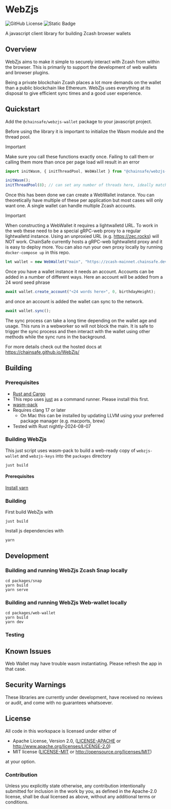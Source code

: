 # WebZjs

![GitHub License](https://img.shields.io/github/license/ChainSafe/WebZjs)
![Static Badge](https://img.shields.io/badge/ReadTheDocs-green?link=https%3A%2F%2Fchainsafe.github.io%2FWebZjs%2F)

A javascript client library for building Zcash browser wallets

## Overview

WebZjs aims to make it simple to securely interact with Zcash from within the browser. This is primarily to support the development of web wallets and browser plugins. 

Being a private blockchain Zcash places a lot more demands on the wallet than a public blockchain like Ethereum. WebZjs uses everything at its disposal to give efficient sync times and a good user experience.

## Quickstart

Add the `@chainsafe/webzjs-wallet` package to your javascript project.

Before using the library it is important to initialize the Wasm module and the thread pool.

> [!IMPORTANT]
> Make sure you call these functions exactly once.
> Failing to call them or calling them more than once per page load will result in an error

```javascript
import initWasm, { initThreadPool, WebWallet } from "@chainsafe/webzjs-wallet";

initWasm();
initThreadPool(8); // can set any number of threads here, ideally match it to window.navigator.hardwareConcurrency
```

Once this has been done we can create a WebWallet instance. You can theoretically have multiple of these per application but most cases will only want one. A single wallet can handle multiple Zcash accounts.

> [!IMPORTANT]
> When constructing a WebWallet it requires a lightwalletd URL. To work in the web these need to be a special gRPC-web proxy to a regular lightwalletd instance. Using an unproxied URL (e.g. https://zec.rocks) will NOT work. ChainSafe currently hosts a gRPC-web lightwalletd proxy and it is easy to deploy more. You can also run your own proxy locally by running `docker-compose up` in this repo.

```javascript
let wallet = new WebWallet("main", "https://zcash-mainnet.chainsafe.dev", 1);
```

Once you have a wallet instance it needs an account. Accounts can be added in a number of different ways. Here an account will be added from a 24 word seed phrase

```javascript
await wallet.create_account("<24 words here>", 0, birthdayHeight);
```

and once an account is added the wallet can sync to the network.

```javascript
await wallet.sync();
```

The sync process can take a long time depending on the wallet age and usage. This runs in a webworker so will not block the main. It is safe to trigger the sync process and then interact with the wallet using other methods while the sync runs in the background.

For more details check out the hosted docs at https://chainsafe.github.io/WebZjs/

## Building

### Prerequisites

- [Rust and Cargo](https://www.rust-lang.org/tools/install)
- This repo uses [just](https://github.com/casey/just) as a command runner. Please install this first.
- [wasm-pack](https://rustwasm.github.io/wasm-pack/installer/)
- Requires clang 17 or later
    - On Mac this can be installed by updating LLVM using your preferred package manager (e.g. macports, brew)
- Tested with Rust nightly-2024-08-07

### Building WebZjs

This just script uses wasm-pack to build a web-ready copy of `webzjs-wallet` and `webzjs-keys` into the `packages` directory 

```shell
just build
```

#### Prerequisites

[Install yarn](https://yarnpkg.com/getting-started/install)

### Building

First build WebZjs with

```shell
just build
```

Install js dependencies with

```shell
yarn
```

## Development

### Building and running WebZjs Zcash Snap locally

```shell
cd packages/snap
yarn build
yarn serve
```

### Building and running WebZjs Web-wallet locally

```shell
cd packages/web-wallet
yarn build
yarn dev
```

### Testing


## Known Issues

Web Wallet may have trouble wasm instantiating. Please refresh the app in that case.

## Security Warnings

These libraries are currently under development, have received no reviews or audit, and come with no guarantees whatsoever.

## License

All code in this workspace is licensed under either of

 * Apache License, Version 2.0, ([LICENSE-APACHE](LICENSE-APACHE) or http://www.apache.org/licenses/LICENSE-2.0)
 * MIT license ([LICENSE-MIT](LICENSE-MIT) or http://opensource.org/licenses/MIT)

at your option.

### Contribution

Unless you explicitly state otherwise, any contribution intentionally
submitted for inclusion in the work by you, as defined in the Apache-2.0
license, shall be dual licensed as above, without any additional terms or
conditions.